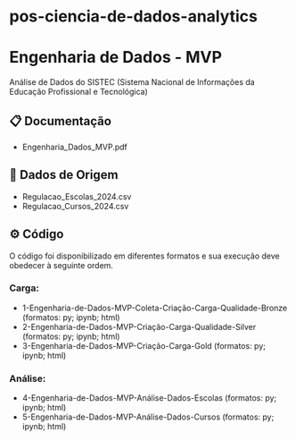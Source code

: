 # pos-ciencia-de-dados-analytics

# Engenharia de Dados - MVP

Análise de Dados do SISTEC (Sistema Nacional de Informações da Educação Profissional e Tecnológica)

## 📋 Documentação

- Engenharia_Dados_MVP.pdf

## 🔧 Dados de Origem

- Regulacao_Escolas_2024.csv
- Regulacao_Cursos_2024.csv

## ⚙️ Código

O código foi disponibilizado em diferentes formatos e sua execução deve obedecer à seguinte ordem.

### Carga:

- 1-Engenharia-de-Dados-MVP-Coleta-Criação-Carga-Qualidade-Bronze (formatos: py; ipynb; html)
- 2-Engenharia-de-Dados-MVP-Criação-Carga-Qualidade-Silver (formatos: py; ipynb; html)
- 3-Engenharia-de-Dados-MVP-Criação-Carga-Gold (formatos: py; ipynb; html)

### Análise:

- 4-Engenharia-de-Dados-MVP-Análise-Dados-Escolas (formatos: py; ipynb; html)
- 5-Engenharia-de-Dados-MVP-Análise-Dados-Cursos (formatos: py; ipynb; html)





